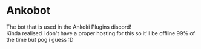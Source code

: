 # Ankobot
The bot that is used in the Ankoki Plugins discord!  
Kinda realised i don't have a proper hosting for this so it'll be offline 99% of the time but pog i guess :D

